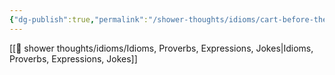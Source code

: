 ```yaml
---
{"dg-publish":true,"permalink":"/shower-thoughts/idioms/cart-before-the-horse/","dgPassFrontmatter":true}
---
```


[[🚿 shower thoughts/idioms/Idioms, Proverbs, Expressions, Jokes\|Idioms, Proverbs, Expressions, Jokes]]